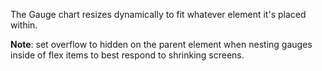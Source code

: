 The Gauge chart resizes dynamically to fit whatever element it's placed within. 

**Note**: set overflow to hidden on the parent element when nesting gauges inside of flex items to best respond to shrinking screens.